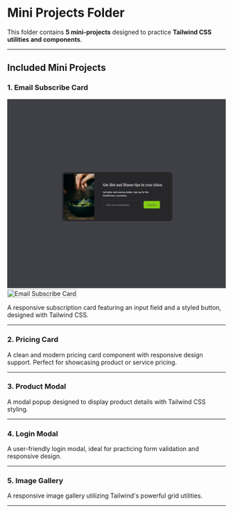 # Mini Projects Folder

This folder contains **5 mini-projects** designed to practice **Tailwind CSS utilities and components**.

---

## Included Mini Projects

### 1. Email Subscribe Card

![Email Subscribe Card](email-subscribe/images/email-subscribe.png)
<img src="(email-subscribe/images/email-subscribe.png" alt="Email Subscribe Card"  style="width: 50%; border: 1px solid #ccc;">

A responsive subscription card featuring an input field and a styled button, designed with Tailwind CSS.

---

### 2. Pricing Card

A clean and modern pricing card component with responsive design support. Perfect for showcasing product or service pricing.

---

### 3. Product Modal

A modal popup designed to display product details with Tailwind CSS styling.

---

### 4. Login Modal

A user-friendly login modal, ideal for practicing form validation and responsive design.

---

### 5. Image Gallery

A responsive image gallery utilizing Tailwind's powerful grid utilities.

---
